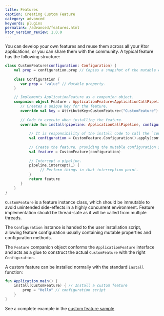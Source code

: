 ```yaml
---
title: Features
caption: Creating Custom Feature  
category: advanced
keywords: plugins
permalink: /advanced/features.html
ktor_version_review: 1.0.0
---
```


You can develop your own features and reuse them across all your Ktor applications, or you can share them with the community.
A typical feature has the following structure:

```kotlin
class CustomFeature(configuration: Configuration) {
    val prop = configuration.prop // Copies a snapshot of the mutable config into an immutable property.
    
    class Configuration {
       var prop = "value" // Mutable property.
    }

    // Implements ApplicationFeature as a companion object.
    companion object Feature : ApplicationFeature<ApplicationCallPipeline, CustomFeature.Configuration, CustomFeature> {
       // Creates a unique key for the feature.
       override val key = AttributeKey<CustomFeature>("CustomFeature")
       
       // Code to execute when installing the feature.
       override fun install(pipeline: ApplicationCallPipeline, configure: Configuration.() -> Unit): CustomFeature {
           
           // It is responsibility of the install code to call the `configure` method with the mutable configuration.
           val configuration = CustomFeature.Configuration().apply(configure)
           
           // Create the feature, providing the mutable configuration so the feature reads it keeping an immutable copy of the properties. 
           val feature = CustomFeature(configuration)
           
           // Intercept a pipeline.
           pipeline.intercept(…) { 
                // Perform things in that interception point.
           }
           return feature
       }
    }
}
```

`CustomFeature` is a feature instance class, which should be immutable to avoid unintended side-effects in a highly concurrent environment.
Feature implementation should be thread-safe as it will be called from multiple threads.

The `Configuration` instance is handed to the user installation script, allowing feature configuration usually containing mutable properties and configuration methods. 

The `Feature` companion object conforms the `ApplicationFeature` interface and acts as a glue to construct the actual `CustomFeature` with the right `Configuration`.
 
A custom feature can be installed normally with the standard `install` function:

```kotlin
fun Application.main() {
    install(CustomFeature) { // Install a custom feature
        prop = "Hello" // configuration script
    }
}
```

See a complete example in the [custom feature sample](https://github.com/ktorio/ktor-samples/blob/master/feature/custom-feature/src/CustomHeader.kt).

